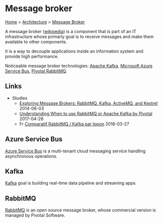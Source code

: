 # Message broker

[Home](../readme.md) > [Architecture](./architecture.md) > [Message Broker](./message_broker.md) 

A message broker ([wikipedia](https://en.wikipedia.org/wiki/Message_broker)) is a component that is part of an IT infrastructure whose primarly goal is to receive messages and make them available to other components.

It is a way to decouple applications inside an information system and provide high performance.

Noticeable message broker technologies: [Apache Kafka](#kafka), [Microsoft Azure Service Bus](#azure-service-bus), [Pivotal RabbitMQ](#rabbitmq).

## Links

- Studies
  - [Exploring Message Brokers: RabbitMQ, Kafka, ActiveMQ, and Kestrel](https://dzone.com/articles/exploring-message-brokers) 2014-06-03
  - [Understanding When to use RabbitMQ or Apache Kafka by Pivotal](https://content.pivotal.io/blog/understanding-when-to-use-rabbitmq-or-apache-kafka) 2017-04-26
  - Fr [Comparatif RabbitMQ / Kafka par Ippon](https://blog.ippon.fr/2018/03/27/comparatif-rabbitmq-kafka/) 2018-03-27

## Azure Service Bus

[Azure Service Bus](https://docs.microsoft.com/en-us/azure/service-bus-messaging/) is a multi-tenant cloud messaging service handling asynchronous operations.

## Kafka

[Kafka](https://kafka.apache.org/) goal is building real-time data pipeline and streaming apps.

## RabbitMQ

[RabbitMQ](https://www.rabbitmq.com/) is an open source message broker, whose commercial version is managed by Pivotal Software.
